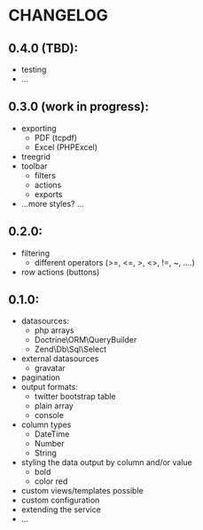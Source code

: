 # CHANGELOG

## 0.4.0 (TBD):
* testing
* ...

## 0.3.0 (work in progress):
* exporting
    * PDF (tcpdf)
    * Excel (PHPExcel)
* treegrid
* toolbar
    * filters
    * actions
    * exports
* ...more styles? ...

## 0.2.0:
* filtering
    * different operators (>=, <=, >, <>, !=, ~, ....)
* row actions (buttons)

## 0.1.0:
* datasources: 
    * php arrays
    * Doctrine\ORM\QueryBuilder
    * Zend\Db\Sql\Select
* external datasources
    * gravatar
* pagination
* output formats: 
    * twitter bootstrap table
    * plain array
    * console
* column types
    * DateTime
    * Number
    * String
* styling the data output by column and/or value
    * bold
    * color red
* custom views/templates possible
* custom configuration
* extending the service
* ...
